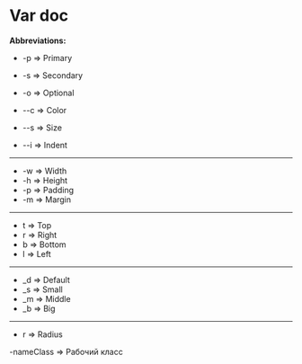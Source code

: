 # Var doc

**Abbreviations:**

* -p => Primary
* -s => Secondary
* -o => Optional

* --c => Color
* --s => Size
* --i => Indent
---
* -w => Width
* -h => Height
* -p => Padding
* -m => Margin
---
* t => Top
* r => Right
* b => Bottom
* l => Left
---
* _d => Default
* _s => Small
* _m => Middle
* _b => Big
---
* r => Radius

-nameClass => Рабочий класс